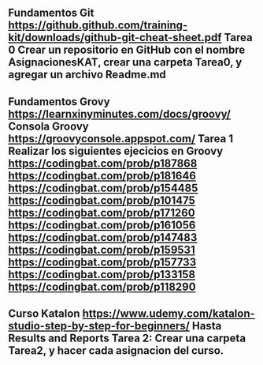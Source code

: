 Fundamentos Git
https://github.github.com/training-kit/downloads/github-git-cheat-sheet.pdf
Tarea 0
Crear un repositorio en GitHub con el nombre AsignacionesKAT, crear una carpeta Tarea0, y agregar un archivo Readme.md
------------------------------------------------------------------------------------
Fundamentos Grovy
 https://learnxinyminutes.com/docs/groovy/
Consola Groovy
 https://groovyconsole.appspot.com/
Tarea 1
Realizar los siguientes ejecicios en Groovy
 https://codingbat.com/prob/p187868
 https://codingbat.com/prob/p181646
 https://codingbat.com/prob/p154485
 https://codingbat.com/prob/p101475
 https://codingbat.com/prob/p171260
 https://codingbat.com/prob/p161056
 https://codingbat.com/prob/p147483
 https://codingbat.com/prob/p159531
 https://codingbat.com/prob/p157733
 https://codingbat.com/prob/p133158
 https://codingbat.com/prob/p118290
-------------------------------------------------------------------------------------
Curso Katalon
https://www.udemy.com/katalon-studio-step-by-step-for-beginners/
Hasta Results and Reports
Tarea 2: Crear una carpeta Tarea2, y hacer cada asignacion del curso.
-------------------------------------------------------------------------------------
